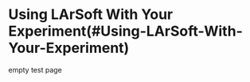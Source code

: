 Using LArSoft With Your Experiment(#Using-LArSoft-With-Your-Experiment)
==========================================================================

empty test page
